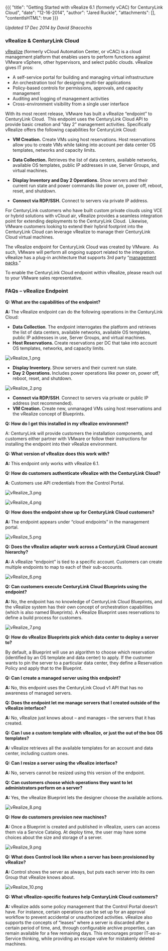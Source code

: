 {{{
  "title": "Getting Started with vRealize 6.1 (formerly vCAC) for CenturyLink Cloud",
  "date": "12-16-2014",
  "author": "Jared Ruckle",
  "attachments": [],
  "contentIsHTML": true
}}}

<p><em>Updated 17 Dec 2014 by David Shacochis</em></p>
<h3>vRealize &amp; CenturyLink Cloud</h3>
<p><a href="http://www.vmware.com/products/vrealize-suite/">vRealize</a> (formerly vCloud Automation Center, or vCAC) is a cloud management platform that enables users to perform functions against VMware vSphere, other hypervisors, and select public clouds.&nbsp;vRealize
  gives IT pros:</p>
<ul>
  <li>A self-service portal for building and managing virtual infrastructure</li>
  <li>An orchestration tool for designing multi-tier applications</li>
  <li>Policy-based controls for permissions, approvals, and capacity management</li>
  <li>Auditing and logging of management activities</li>
  <li>Cross-environment visibility from a single user interface</li>
</ul>
<p>With its most recent release, VMware has built a vRealize “endpoint” to CenturyLink Cloud.&nbsp; This endpoint uses the CenturyLink Cloud API to provide basic creation and “day 2” management activities. Specifically vRealize offers the following capabilities
  for CenturyLink Cloud:</p>
<ul>
  <li>
    <p><strong>VM Creation.</strong> Create VMs using host reservations. Host reservations allow you to create VMs while taking into account per data center OS templates, networks and capacity limits.</p>
  </li>
  <li>
    <p><strong>Data Collection.</strong> Retrieves the list of data centers, available networks, available OS templates, public IP addresses in use, Server Groups, and virtual machines.</p>
  </li>
  <li>
    <p><strong>Display Inventory and Day 2 Operations.</strong> Show servers and their current run state and power commands like power on, power off, reboot, reset, and shutdown.</p>
  </li>
  <li>
    <p><strong>Connect via RDP/SSH.</strong> Connect to servers via private IP address.</p>
  </li>
</ul>
<p>For CenturyLink customers who have built custom private clouds using VCE or hybrid solutions with vCloud air, vRealize provides a seamless integration point for extending deployments to the CenturyLink Cloud.&nbsp; Likewise, VMware customers looking to
  extend their hybrid footprint into the CenturyLink Cloud can leverage vRealize to manage their CenturyLink Cloud virtual machines.</p>
<p>The vRealize endpoint for CenturyLink Cloud was created by VMware.&nbsp; As such, VMware will perform all ongoing support related to the integration.&nbsp; vRealize has a plug-in architecture that supports 3rd party “<a href="http://www.vmware.com/files/pdf/vrealize/vmware-vrealize-operations-management-packs-wp-en.pdf">management packs</a>.”</p>
<p>To enable the CenturyLink Cloud endpoint within vRealize, please reach out to your VMware sales representative.</p>
<h3>FAQs – vRealize Endpoint</h3>
<p><strong>Q: What are the capabilities of the endpoint?</strong>
</p>
<p><strong>A: </strong>The vRealize endpoint can do the following operations in the CenturyLink Cloud:</p>
<ul>
  <li><strong>Data Collection</strong>. The endpoint interrogates the platform and retrieves the list of data centers, available networks, available OS templates, public IP addresses in use, Server Groups, and virtual machines.</li>
  <li><strong>Host Reservations. </strong>Create reservations per DC that take into account OS templates, networks, and capacity limits.</li>
</ul>
<p><img src="https://t3n.zendesk.com/attachments/token/R0SXOihf2hmop4do35148ifEJ/?name=vRealize_1.png" alt="vRealize_1.png" />
</p>
<ul>
  <li><strong>Display Inventory. </strong>Show servers and their current run state.</li>
  <li><strong>Day 2 Operations. </strong>Includes power operations like power on, power off, reboot, reset, and shutdown.</li>
</ul>
<p><img src="https://t3n.zendesk.com/attachments/token/Ot3WIG5DNMCX6Jd52KllVQRCX/?name=vRealize_2.png" alt="vRealize_2.png" />
</p>
<ul>
  <li><strong>Connect via RDP/SSH</strong>. Connect to servers via private or public IP address (not recommended).</li>
  <li><strong>VM Creation. </strong>Create new, unmanaged VMs using host reservations and the vRealize concept of Blueprints.</li>
</ul>
<p><strong>Q: How do I get this installed in my vRealize environment?</strong>
</p>
<p>A: CenturyLink will provide customers the installation components, and customers either partner with VMware or follow their instructions for installing the endpoint into their vRealize environment.</p>
<p><strong>Q: What version of vRealize does this work with?</strong>
</p>
<p><strong>A: </strong>This endpoint only works with vRealize 6.1.</p>
<p><strong>Q: How do customers authenticate vRealize with the CenturyLink Cloud?</strong>
</p>
<p><strong>A</strong>: Customers use API credentials from the Control Portal.</p>
<p><img src="https://t3n.zendesk.com/attachments/token/0mL8504ZMVG2j9utv2NCL6eKG/?name=vRealize_3.png" alt="vRealize_3.png" />
</p>
<p><img src="https://t3n.zendesk.com/attachments/token/izpethrQ01xBGb1dsrwCeIFKw/?name=vRealize_4.png" alt="vRealize_4.png" />
</p>
<p><strong>Q: How does the endpoint show up for CenturyLink Cloud customers?</strong>
</p>
<p><strong>A: </strong>The endpoint appears under “cloud endpoints” in the management portal.</p>
<p><img src="https://t3n.zendesk.com/attachments/token/1VE8XVNGgsCfKKnlVFbMEbZVQ/?name=vRealize_5.png" alt="vRealize_5.png" />
</p>
<p><strong>Q: Does the vRealize adapter work across a CenturyLink Cloud account hierarchy?</strong>
</p>
<p><strong>A: </strong>A vRealize “endpoint” is tied to a specific account. Customers can create multiple endpoints to map to each of their sub-accounts.</p>
<p><img src="https://t3n.zendesk.com/attachments/token/Imyy55LLryKhAXvUKREJAxLWl/?name=vRealize_6.png" alt="vRealize_6.png" />
</p>
<p><strong>Q: Can customers execute CenturyLink Cloud Blueprints using the endpoint?</strong>
</p>
<p><strong>A: </strong>No, the endpoint has no knowledge of CenturyLink Cloud Blueprints, and the vRealize system has their own concept of orchestration capabilities (which is also named Blueprints). A vRealize Blueprint uses reservations to define a build
  process for customers.</p>
<p><img src="https://t3n.zendesk.com/attachments/token/a9pV6n7tSr4prRjgNllNvuPF8/?name=vRealize_7.png" alt="vRealize_7.png" />
</p>
<p><strong>Q: How do vRealize Blueprints pick which data center to deploy a server to?</strong>
</p>
<p>By default, a Blueprint will use an algorithm to choose which reservation (identified by an OS template and data center) to apply. If the customer wants to pin the server to a particular data center, they define a Reservation Policy and apply that to
  the Blueprint.</p>
<p><strong>Q: Can I create a managed server using this endpoint?</strong>
</p>
<p><strong>A: </strong>No, this endpoint uses the CenturyLink Cloud v1 API that has no awareness of managed servers.</p>
<p><strong>Q: Does the endpoint let me manage servers that I created outside of the vRealize interface?</strong>
</p>
<p><strong>A: </strong>No, vRealize just knows about – and manages – the servers that it has created.</p>
<p><strong>Q: Can I use a custom template with vRealize, or just the out of the box OS templates?</strong>
</p>
<p><strong>A: </strong>vRealize retrieves all the available templates for an account and data center, including custom ones.</p>
<p><strong>Q: Can I resize a server using the vRealize interface?</strong>
</p>
<p><strong>A: </strong>No, servers cannot be resized using this version of the endpoint.</p>
<p><strong>Q: Can customers choose which operations they want to let administrators perform on a server?</strong>
</p>
<p><strong>A: </strong>Yes, the vRealize Blueprint lets the designer choose the available actions.</p>
<p><img src="https://t3n.zendesk.com/attachments/token/fOcnoUnraPbTkbDdXbBPbmZAI/?name=vRealize_8.png" alt="vRealize_8.png" />
</p>

<p><strong>Q: How do customers provision new machines?</strong>
</p>
<p><strong>A: </strong>Once a Blueprint is created and published in vRealize, users can access them via a Service Catalog. At deploy time, the user may have some choices about the size and storage of a server.</p>
<p><img src="https://t3n.zendesk.com/attachments/token/iAKbEzk4fjrlKB2orKKHsRNpW/?name=vRealize_9.png" alt="vRealize_9.png" />
</p>
<p><strong>Q: What does Control look like when a server has been provisioned by vRealize?</strong>
</p>
<p><strong>A: </strong>Control shows the server as always, but puts each server into its own Group that vRealize knows about.</p>
<p><img src="https://t3n.zendesk.com/attachments/token/LjxpOo3Z137st6Z19tT8LJbGj/?name=vRealize_10.png" alt="vRealize_10.png" />
</p>
<p><strong>Q: What vRealize-specific features help CenturyLink Cloud customers?</strong>
</p>
<p><strong>A: </strong>vRealize adds some policy management that the Control Portal doesn’t have. For instance, certain operations can be set up for an approval workflow to prevent accidental or unauthorized activities. vRealize also supports the concepts
  of “leases” where a server is discarded after a certain period of time, and, through configurable archive properties, can remain available for a few remaining days. This encourages proper IT-as-a-Service thinking, while providing an escape valve for
  mistakenly deleted machines.</p>